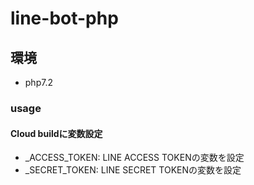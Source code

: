 # line-bot-php

## 環境

* php7.2

### usage

#### Cloud buildに変数設定

* _ACCESS_TOKEN: LINE ACCESS TOKENの変数を設定
* _SECRET_TOKEN: LINE SECRET TOKENの変数を設定
